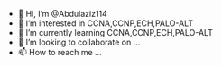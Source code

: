 - 👋 Hi, I’m @Abdulaziz114
- 👀 I’m interested in CCNA,CCNP,ECH,PALO-ALT
- 🌱 I’m currently learning CCNA,CCNP,ECH,PALO-ALT
- 💞️ I’m looking to collaborate on ...
- 📫 How to reach me ...

<!---
Abdulaziz114/Abdulaziz114 is a ✨ special ✨ repository because its `README.md` (this file) appears on your GitHub profile.
You can click the Preview link to take a look at your changes.
--->
